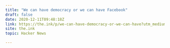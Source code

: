 ```yaml
---
title: "We can have democracy or we can have Facebook"
draft: false
date: 2020-12-11T09:48:18Z
link: https://the.ink/p/we-can-have-democracy-or-we-can-have?utm_medium=RSS&utm_source=hune
site: the.ink
topic: Hacker News  

---
```

